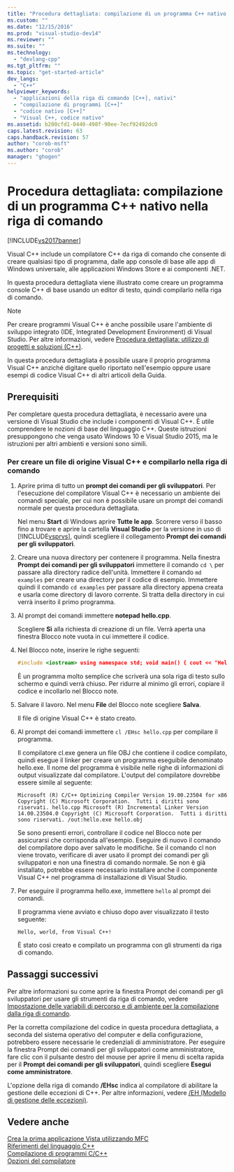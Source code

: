```yaml
---
title: "Procedura dettagliata: compilazione di un programma C++ nativo nella riga di comando | Microsoft Docs"
ms.custom: ""
ms.date: "12/15/2016"
ms.prod: "visual-studio-dev14"
ms.reviewer: ""
ms.suite: ""
ms.technology: 
  - "devlang-cpp"
ms.tgt_pltfrm: ""
ms.topic: "get-started-article"
dev_langs: 
  - "C++"
helpviewer_keywords: 
  - "applicazioni della riga di comando [C++], nativi"
  - "compilazione di programmi [C++]"
  - "codice nativo [C++]"
  - "Visual C++, codice nativo"
ms.assetid: b200cfd1-0440-498f-90ee-7ecf92492dc0
caps.latest.revision: 63
caps.handback.revision: 57
author: "corob-msft"
ms.author: "corob"
manager: "ghogen"
---
```

# Procedura dettagliata: compilazione di un programma C++ nativo nella riga di comando
[!INCLUDE[vs2017banner](../assembler/inline/includes/vs2017banner.md)]

Visual C\+\+ include un compilatore C\+\+ da riga di comando che consente di creare qualsiasi tipo di programma, dalle app console di base alle app di Windows universale, alle applicazioni Windows Store e ai componenti .NET.  
  
 In questa procedura dettagliata viene illustrato come creare un programma console C\+\+ di base usando un editor di testo, quindi compilarlo nella riga di comando.  
  
> [!NOTE]
>  Per creare programmi Visual C\+\+ è anche possibile usare l'ambiente di sviluppo integrato \(IDE, Integrated Development Environment\) di Visual Studio. Per altre informazioni, vedere [Procedura dettagliata: utilizzo di progetti e soluzioni \(C\+\+\)](../ide/walkthrough-working-with-projects-and-solutions-cpp.md).  
  
 In questa procedura dettagliata è possibile usare il proprio programma Visual C\+\+ anziché digitare quello riportato nell'esempio oppure usare esempi di codice Visual C\+\+ di altri articoli della Guida.  
  
## Prerequisiti  
 Per completare questa procedura dettagliata, è necessario avere una versione di Visual Studio che include i componenti di Visual C\+\+. È utile comprendere le nozioni di base del linguaggio C\+\+. Queste istruzioni presuppongono che venga usato Windows 10 e Visual Studio 2015, ma le istruzioni per altri ambienti e versioni sono simili.  
  
### Per creare un file di origine Visual C\+\+ e compilarlo nella riga di comando  
  
1.  Aprire prima di tutto un **prompt dei comandi per gli sviluppatori**. Per l'esecuzione del compilatore Visual C\+\+ è necessario un ambiente dei comandi speciale, per cui non è possibile usare un prompt dei comandi normale per questa procedura dettagliata.  
  
     Nel menu **Start** di Windows aprire **Tutte le app**. Scorrere verso il basso fino a trovare e aprire la cartella **Visual Studio** per la versione in uso di [!INCLUDE[vsprvs](../assembler/masm/includes/vsprvs_md.md)], quindi scegliere il collegamento **Prompt dei comandi per gli sviluppatori**.  
  
2.  Creare una nuova directory per contenere il programma. Nella finestra **Prompt dei comandi per gli sviluppatori** immettere il comando `cd \` per passare alla directory radice dell'unità. Immettere il comando `md examples` per creare una directory per il codice di esempio. Immettere quindi il comando `cd examples` per passare alla directory appena creata e usarla come directory di lavoro corrente. Si tratta della directory in cui verrà inserito il primo programma.  
  
3.  Al prompt dei comandi immettere **notepad hello.cpp**.  
  
     Scegliere **Sì** alla richiesta di creazione di un file. Verrà aperta una finestra Blocco note vuota in cui immettere il codice.  
  
4.  Nel Blocco note, inserire le righe seguenti:  
  
    ```cpp  
    #include <iostream> using namespace std; void main() { cout << "Hello, world, from Visual C++!" << endl; }  
    ```  
  
     È un programma molto semplice che scriverà una sola riga di testo sullo schermo e quindi verrà chiuso. Per ridurre al minimo gli errori, copiare il codice e incollarlo nel Blocco note.  
  
5.  Salvare il lavoro. Nel menu **File** del Blocco note scegliere **Salva**.  
  
     Il file di origine Visual C\+\+ è stato creato.  
  
6.  Al prompt dei comandi immettere `cl /EHsc hello.cpp` per compilare il programma.  
  
     Il compilatore cl.exe genera un file OBJ che contiene il codice compilato, quindi esegue il linker per creare un programma eseguibile denominato hello.exe. Il nome del programma è visibile nelle righe di informazioni di output visualizzate dal compilatore. L'output del compilatore dovrebbe essere simile al seguente:  
  
    ```Output  
    Microsoft (R) C/C++ Optimizing Compiler Version 19.00.23504 for x86 Copyright (C) Microsoft Corporation.  Tutti i diritti sono riservati. hello.cpp Microsoft (R) Incremental Linker Version 14.00.23504.0 Copyright (C) Microsoft Corporation.  Tutti i diritti sono riservati. /out:hello.exe hello.obj  
    ```  
  
     Se sono presenti errori, controllare il codice nel Blocco note per assicurarsi che corrisponda all'esempio. Eseguire di nuovo il comando del compilatore dopo aver salvato le modifiche.  Se il comando cl non viene trovato, verificare di aver usato il prompt dei comandi per gli sviluppatori e non una finestra di comando normale. Se non è già installato, potrebbe essere necessario installare anche il componente Visual C\+\+ nel programma di installazione di Visual Studio.  
  
7.  Per eseguire il programma hello.exe, immettere `hello` al prompt dei comandi.  
  
     Il programma viene avviato e chiuso dopo aver visualizzato il testo seguente:  
  
    ```Output  
    Hello, world, from Visual C++!  
    ```  
  
     È stato così creato e compilato un programma con gli strumenti da riga di comando.  
  
## Passaggi successivi  
 Per altre informazioni su come aprire la finestra Prompt dei comandi per gli sviluppatori per usare gli strumenti da riga di comando, vedere [Impostazione delle variabili di percorso e di ambiente per la compilazione dalla riga di comando](../build/setting-the-path-and-environment-variables-for-command-line-builds.md).  
  
 Per la corretta compilazione del codice in questa procedura dettagliata, a seconda del sistema operativo del computer e della configurazione, potrebbero essere necessarie le credenziali di amministratore. Per eseguire la finestra Prompt dei comandi per gli sviluppatori come amministratore, fare clic con il pulsante destro del mouse per aprire il menu di scelta rapida per il **Prompt dei comandi per gli sviluppatori**, quindi scegliere **Esegui come amministratore**.  
  
 L'opzione della riga di comando **\/EHsc** indica al compilatore di abilitare la gestione delle eccezioni di C\+\+. Per altre informazioni, vedere [\/EH \(Modello di gestione delle eccezioni\)](../build/reference/eh-exception-handling-model.md).  
  
## Vedere anche  
 [Crea la prima applicazione Vista utilizzando MFC](http://msdn.microsoft.com/it-it/499cb66f-7df1-45d6-8b6b-33d94fd1f17c)   
 [Riferimenti del linguaggio C\+\+](../cpp/cpp-language-reference.md)   
 [Compilazione di programmi C\/C\+\+](../build/building-c-cpp-programs.md)   
 [Opzioni del compilatore](../build/reference/compiler-options.md)
